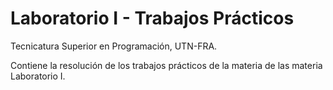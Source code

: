 # Laboratorio I - Trabajos Prácticos
Tecnicatura Superior en Programación, UTN-FRA.

Contiene la resolución de los trabajos prácticos de la materia de las materia Laboratorio I.

